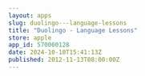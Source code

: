 ```yaml
---
layout: apps
slug: duolingo---language-lessons
title: "Duolingo - Language Lessons"
store: apple
app_id: 570060128
date: 2024-10-10T15:41:13Z
published: 2012-11-13T08:00:00Z
---
```

